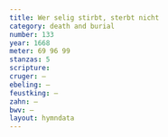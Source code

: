 ```yaml
---
title: Wer selig stirbt, sterbt nicht
category: death and burial
number: 133
year: 1668
meter: 69 96 99
stanzas: 5
scripture: 
cruger: —
ebeling: —
feustking: —
zahn: —
bwv: —
layout: hymndata
---
```

<br>

